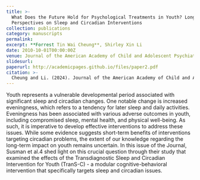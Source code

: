 ```yaml
---
title: >-
  What Does the Future Hold for Psychological Treatments in Youth? Long-Term
  Perspectives on Sleep and Circadian Interventions
collection: publications
category: manuscripts
permalink: 
excerpt: **Forrest Tin Wai Cheung**, Shirley Xin Li
date: 2010-10-01T00:00:00Z
venue: Journal of the American Academy of Child and Adolescent Psychiatry
slidesurl: 
paperurl: http://academicpages.github.io/files/paper2.pdf
citation: >-
  Cheung and Li. (2024). Journal of the American Academy of Child and Adolescent Psychiatry, S0890-8567(24), 1324-8
---
```

Youth represents a vulnerable developmental period associated with significant sleep and circadian changes. One notable change is increased eveningness, which refers to a tendency for later sleep and daily activities. Eveningness has been associated with various adverse outcomes in youth, including compromised sleep, mental health, and physical well-being. As such, it is imperative to develop effective interventions to address these issues. While some evidence suggests short-term benefits of interventions targeting circadian problems, the extent of our knowledge regarding the long-term impact on youth remains uncertain. In this issue of the Journal, Susman et al.4 shed light on this crucial question through their study that examined the effects of the Transdiagnostic Sleep and Circadian Intervention for Youth (TranS-C) - a modular cognitive-behavioral intervention that specifically targets sleep and circadian issues.